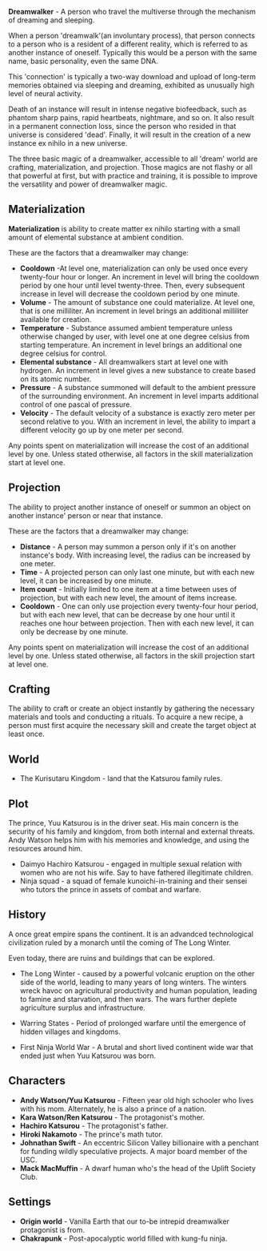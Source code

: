 **Dreamwalker** - A person who travel the multiverse through the mechanism of dreaming and sleeping.

When a person 'dreamwalk'(an involuntary process), that person connects to a person who is a resident of a different reality, which is referred to as another instance of oneself. Typically this would be a person with the same name, basic personality, even the same DNA.

This 'connection' is typically a two-way download and upload of long-term memories obtained via sleeping and dreaming, exhibited as unusually high level of neural activity.

Death of an instance will result in intense negative biofeedback, such as phantom sharp pains, rapid heartbeats, nightmare, and so on. It also result in a permanent connection loss, since the person who resided in that universe is considered 'dead'. Finally, it will result in the creation of a new instance ex nihilo in a new universe.

The three basic magic of a dreamwalker, accessible to all 'dream' world are crafting, materialization, and projection. Those magics are not flashy or all that powerful at first, but  with practice and training, it is possible to improve the versatility and power of dreamwalker magic.

## Materialization

**Materialization** is ability to create matter ex nihilo starting with a small amount of elemental substance at ambient condition.

These are the factors that a dreamwalker may change:

* **Cooldown** -At level one, materialization can only be used once every twenty-four hour or longer. An increment in level will bring the cooldown period by one hour until level twenty-three. Then, every subsequent increase in level will decrease the cooldown period by one minute.
* **Volume** - The amount of substance one could materialize. At level one, that is one milliliter. An increment in level brings an additional milliliter available for creation.
* **Temperature** - Substance assumed ambient temperature unless otherwise changed by user, with level one at one degree celsius from starting temperature. An increment in level brings an additional one degree celsius for control.
* **Elemental substance** - All dreamwalkers start at level one with hydrogen. An increment in level gives a new substance to create based on its atomic number.
* **Pressure** - A substance summoned will default to the ambient pressure of the surrounding environment. An increment in level imparts additional control of one pascal of pressure.
* **Velocity** - The default velocity of a substance is exactly zero meter per second relative to you. With an increment in level, the ability to impart a different velocity go up by one meter per second.

Any points spent on materialization will increase the cost of an additional level by one. Unless stated otherwise, all factors in the skill materialization start at level one.

## Projection

The ability to project another instance of oneself or summon an object on another instance' person or near that instance.

These are the factors that a dreamwalker may change:

* **Distance** - A person may summon a person only if it's on another instance's body. With increasing level, the radius can be increased by one meter.
* **Time** - A projected person can only last one minute, but with each new level, it can be increased by one minute.
* **Item count** - Initially limited to one item at a time between uses of projection, but with each new level, the amount of items increase.
* **Cooldown** - One can only use projection every twenty-four hour period, but with each new level, that can be decrease by one hour until it reaches one hour between projection. Then with each new level, it can only be decrease by one minute.

Any points spent on materialization will increase the cost of an additional level by one. Unless stated otherwise, all factors in the skill projection start at level one.

## Crafting

The ability to craft or create an object instantly by gathering the necessary materials and tools and conducting a rituals. To acquire a new recipe, a person must first acquire the necessary skill and create the target object at least once.

## World
* The Kurisutaru Kingdom - land that the Katsurou family rules.


## Plot

The prince, Yuu Katsurou is in the driver seat. His main concern is the security of his family and kingdom, from both internal and external threats. Andy Watson helps him with his memories and knowledge, and using the resources around him.

* Daimyo Hachiro Katsurou - engaged in multiple sexual relation with women who are not his wife. Say to have fathered illegitimate children.
* Ninja squad - a squad of female kunoichi-in-training and their sensei who tutors the prince in assets of combat and warfare.

## History

A once great empire spans the continent. It is an advandced technological civilization ruled by a monarch until the coming of The Long Winter.

Even today, there are ruins and buildings that can be explored.

* The Long Winter - caused by a powerful volcanic eruption on the other side of the world, leading to many years of long winters. The winters wreck havoc on agricultural productivity and human population, leading to famine and starvation, and then wars. The wars further deplete agriculture surplus and infrastructure.

* Warring States - Period of prolonged warfare until the emergence of hidden villages and kingdoms.

* First Ninja World War - A brutal and short lived continent wide war that ended just when Yuu Katsurou was born.


## Characters

* **Andy Watson/Yuu Katsurou** - Fifteen year old high schooler who lives with his mom. Alternately, he is also a prince of a nation.
* **Kara Watson/Ren Katsurou** - The protagonist's mother.
* **Hachiro Katsurou** - The protagonist's father.
* **Hiroki Nakamoto** - The prince's math tutor.
* **Johnathan Swift** - An eccentric Silicon Valley billionaire with a penchant for funding wildly speculative projects. A major board member of the USC.
* **Mack MacMuffin** - A dwarf human who's the head of the Uplift Society Club.

## Settings

* **Origin world** - Vanilla Earth that our to-be intrepid dreamwalker protagonist is from.
* **Chakrapunk** - Post-apocalyptic world filled with kung-fu ninja.
